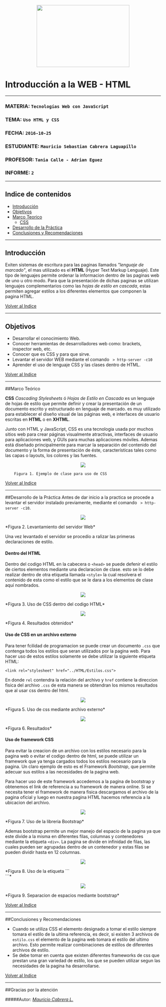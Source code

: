 <p align="center">
<img src="http://www.epn.edu.ec/gui/header/logo.svg" width="300" height="200">
</p>

# Introducción a la WEB - HTML
***
### MATERIA:        `Tecnologías Web con JavaScript`
### TEMA:           `Uso HTML y CSS`
### FECHA:          `2016-10-25`
### ESTUDIANTE:     `Mauricio Sebastian Cabrera Laguapillo`
### PROFESOR:       `Tania Calle - Adrian Eguez`
### INFORME:        `2`
***


## <a name="indice"></a> Indice de contenidos

- <a href="#intro">Introducción</a>
- <a href="#objetivos">Objetivos</a>
- <a href="#marco">Marco Teorico</a>
  * <a href="#css">CSS</a>
- <a href="#desarrollo">Desarrollo de la Práctica</a>
- <a href="#conrec">Conclusiones y Recomendaciones</a> 

___

<a name="intro"></a>

## Introducción

Exiten sistemas de escritura para las paginas llamados *"lenguaje de marcado"*, el mas utilizado es el **HTML** (Hyper Text Markup Lenguaje). Este tipo de lenguajes permite ordenar la informacion dentro de las paginas web de uno u otro modo. Para que la presentación de dichas paginas se utilizan lenguajes complementarios como las *hojas de estilo en cascada*, estas permiten agregar estilos a los diferentes elementos que componen la pagina HTML.

<a href="#indice">Volver al Indice</a>
***
<a name="objetivos"></a>
## Objetivos

- Desarrollar el conocimiento Web.
- Conocer herramientas de desarrolladores web como: brackets, inspector web, etc.
- Conocer que es CSS y para que sirve.
- Levantar el servidor WEB mediante el comando ``` > http-server -c10``` 
- Aprender el uso de lenguaje CSS y las clases dentro de HTML.

<a href="#indice">Volver al Indice</a>
***
<a name="marco"></a>
##Marco Teórico

<a name="css"></a>
**CSS** *Cascading Stylesheets* ó *Hojas de Estilo en Cascada* es un lenguaje de hojas de estilo que permite definir y crear la presentación de un documento escrito y estructurado en lenguaje de marcado. es muy utilizado para establecer el diseño visual de las páginas web, e interfaces de usuario escritas en **HTML** o en **XHTML**. 

Junto con HTML y JavaScript, CSS es una tecnologia usada por muchos sitios web para crear páginas visualmente atractivas, interfaces de usuario para aplicaciones web, y GUIs para muchas aplicaciones móviles. Ademas está diseñado principalmente para marcar la separación del contenido del documento y la forma de presentación de éste, características tales como las capas o layouts, los colores y las fuentes.


<p align="center">
<img src="https://raw.githubusercontent.com/mauseb20/Tec_Web_MC/Clase2-CSS/Informe%202/Imagenes/Ejemplo%20clase%20CSS.png">
</p>

        Figura 1. Ejemplo de clase para uso de CSS

<a href="#indice">Volver al Indice</a>
***
<a name="desarrollo"></a>
##Desarrollo de la Práctica
Antes de dar inicio a la practica se procede a levantar el servidor instalado previamente, mediante el comando ``` > http-server -c10```.
<p align="center">
<img src="https://raw.githubusercontent.com/mauseb20/Tec_Web_MC/Clase2-CSS/Informe%202/Imagenes/Levatar%20el%20servidor.png">
</p>
*Figura 2. Levantamiento del servidor Web*

Una vez levantado el servidor se procedio a ralizar las primeras declaraciones de estilo.

#### Dentro del HTML
Dentro del codigo HTML en la cabecera o ```<head>``` se puede defenir el estilo de ciertos elementos mediante una declaracion de clase. esto se lo debe realizar dentro de otra etiqueta llamada ```<style>``` la cual resolvera el contenido de esta como el estilo que se le dara a los elementos de clase aquí nombrados.
<p align="center">
<img src="https://raw.githubusercontent.com/mauseb20/Tec_Web_MC/Clase2-CSS/HTML/Imagenes/Style%20en%20html.png">
</p>
*Figura 3. Uso de CSS dentro del codigo HTML*

<p align="center">
<img src="https://raw.githubusercontent.com/mauseb20/Tec_Web_MC/Clase2-CSS/HTML/Imagenes/Style%20en%20html2.png">
</p>
*Figura 4. Resultados obtenidos*

#### Uso de CSS en un archivo externo 

Para tener fcilidad de programacion se puede crear un documento ```.css``` que contenga todos los estilos que seran utilizados por la pagina web. Para hacer uso de estos estilos solamente se debe utilizar la siguiente etiqueta HTML: 

```<link rel="stylesheet" href="../HTML/Estilos.css">```

En donde ```rel``` contendra la relación del archivo y ```href``` contiene la direccion fisica del archivo ```.css``` de esta manera se obtendran los mismos resultados que al usar css dentro del html.
<p align="center">
<img src="https://raw.githubusercontent.com/mauseb20/Tec_Web_MC/Clase2-CSS/HTML/Imagenes/Style%20en%20css2.png">
</p>
*Figura 5. Uso de css mediante archivo externo*

<p align="center">
<img src="https://raw.githubusercontent.com/mauseb20/Tec_Web_MC/Clase2-CSS/HTML/Imagenes/Style%20en%20css.png">
</p>
*Figura 6. Resultados*

#### Uso de framework CSS 

Para evitar la creacion de un archivo con los estilos necesario para la pagina web o evitar el codigo dentro de html, se puede utilizar un framework que ya tenga cargados todos los estilos necesario para la pagina. Un claro ejemplo de esto es el Framework *Bootstrap*, que permite adecuar sus estilos a las necesidades de la pagina web.

Para hacer uso de este framework accedemos a la pagina de bootstrap y obtenemos el link de referencia a su framework de manera online. Si se necesita tener el framework de manera fisica descargamos el archivo de la pagina oficial y luego en nuestra pagina HTML hacemos referencia a la ubicacion del archivo.
<p align="center">
<img src="https://raw.githubusercontent.com/mauseb20/Tec_Web_MC/Clase2-CSS/Informe%202/Imagenes/Uso%20de%20bootstrap.png">
</p>
*Figura 7. Uso de la libreria Bootstrap*

Ademas bootstrap permite un mejor manejo del espacio de la pagina ya que este divide a la misma en diferentes filas, columnas y contenedores mediante la etiqueta ```<div>```. La pagina se divide en infinidad de filas, las cuales pueden ser agrupadas dentro de un contenedor y estas filas se pueden dividir hasta en 12 columnas.

<p align="center">
<img src="https://raw.githubusercontent.com/mauseb20/Tec_Web_MC/Clase2-CSS/Informe%202/Imagenes/Uso%20etiqueta%20div.png">
</p>
*Figura 8. Uso de la etiqueta ```<div>```*

<p align="center">
<img src="https://raw.githubusercontent.com/mauseb20/Tec_Web_MC/Clase2-CSS/Informe%202/Imagenes/Resultados%20uso%20de%20bootstrap.png">
</p>
*Figura 9. Separacion de espacios mediante bootstrap*

<a href="#indice">Volver al Indice</a>
***
<a name="conrec"></a>
##Conclusiones y Recomendaciones
- Cuando se utiliza CSS el elemento designado a tomar el estilo siempre tomara el estilo de la ultima referencia, es decir, si existen 3 archivos de ```estilo.css``` el elemento de la pagina web tomara el estilo del ultimo archivo. Esto permite realizar combinaciones de estilos de diferentes archivos de estilo.
- Se debe tomar en cuenta que existen diferentes frameworks de css que prestan una gran variedad de estilo, los que se pueden utilizar segun las necesidades de la pagina ha desarrollarse.


<a href="#indice">Volver al Indice</a>
***

##Gracias por la atención

#####Autor: *[Mauricio Cabrera L.](https://github.com/mauseb20)*